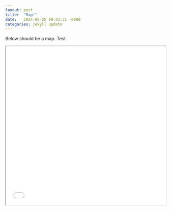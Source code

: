 ```yaml
---
layout: post
title:  "Map!"
date:   2024-06-25 09:43:31 -0600
categories: jekyll update
---
```

Below should be a map. Test
<iframe src="assets/maps/QuadrantMap.html" width="100%" height="500"></iframe>


